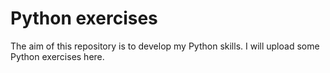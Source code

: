 # Python exercises

The aim of this repository is to develop my Python skills. I will upload some Python exercises here.


